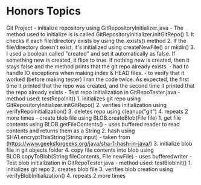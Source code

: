 # Honors Topics
Git Project
    - initialize repository using GitRepositoryInitializer.java
        - The method used to initialize is is called GitRepositoryInitializer.initGitRepo()
            1. It checks if each file/directory exists by using the .exists() method
            2. If the file/directory doesn't exist, it's initialized using createNewFile() or mkdir()
            3. I used a boolean called "created" and set it automatically as false. If something new is created, it flips to true. If nothing new is created, then it stays false and the method prints that the git repo already exists.
        - had to handle IO exceptions when making index & HEAD files.
        - to verify that it worked (before making tester) I ran the code twice. As expected, the first time it printed that the repo was created, and the second time it printed that the repo already exists
    - Test repo initialization in GitRepoTester.java
        - method used: testRepoInit()
            1. initializes git repo using GitRepositoryInitializer.initGitRepo()
            2. verifies initialization using verifyRepoInitialization()
            3. deletes repo using cleanup("git")
            4. repeats 2 more times
    - create blob file using BLOB.createBlob(File file)
        1. get file contents using BLOB.getFileContents()
            - uses buffered reader to read contents and returns them as a String
        2. hash using SHA1.encryptThisString(String input)
            - taken from (https://www.geeksforgeeks.org/java/sha-1-hash-in-java/)
        3. initialize blob file in git objects folder
        4. copy file contents into blob using BLOB.copyToBlob(String fileContents, File newFile)
            - uses bufferedwriter
    - Test blob initialization in GitRepoTester.java
        - method used: testBlobInit()
            1. initializes git repo
            2. creates blob file
            3. verifies blob creation using verifyBlobInitialization()
            4. repeats 2 more times
